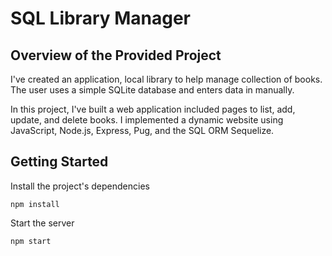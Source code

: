 # SQL Library Manager

## Overview of the Provided Project

I've created an application, local library to help manage collection of books. The user uses a simple SQLite database and enters data in manually.

In this project, I've built a web application included pages to list, add, update, and delete books.  I  implemented a dynamic website using JavaScript, Node.js, Express, Pug, and the SQL ORM Sequelize.

## Getting Started

Install the project's dependencies

```
npm install

```

Start the server

```
npm start

```

